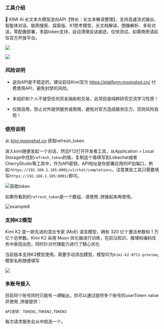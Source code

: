 ### 工具介绍

🚀 KIMI AI 长文本大模型逆向API【特长：长文本解读整理】，支持高速流式输出、智能体对话、联网搜索、探索版、K1思考模型、长文档解读、图像解析、多轮对话，零配置部署，多路token支持，自动清理会话痕迹，仅供测试，如需商用请前往官方开放平台。

![](https://cdn.jsdelivr.net/gh/xiaoY233/PicList@main/public/assets/Free-API.png)

![](https://img.shields.io/badge/Copyright-arch3rPro-ff9800?style=flat&logo=github&logoColor=white)

### 风险说明

- 逆向API是不稳定的，建议前往Kimi官方 https://platform.moonshot.cn/ 付费使用API，避免封禁的风险。

- 本组织和个人不接受任何资金捐助和交易，此项目是纯粹研究交流学习性质！

- 仅限自用，禁止对外提供服务或商用，避免对官方造成服务压力，否则风险自担！


### 使用说明

从 [kimi.moonshot.cn](https://kimi.moonshot.cn/) 获取refresh_token

进入kimi随便发起一个对话，然后F12打开开发者工具，从Application > Local Storage中找到`refresh_token`的值，复制这个值填写到Lobechat或者CherryStudio等工具中，作为API密钥，API地址是你部署应用的IP加端口，例如:`https://192.168.1.105:8001/v1/chat/completions`，注意某些工具只需要填写`https://192.168.1.105:8001/`即可。

![获取token](https://cdn.jsdelivr.net/gh/LLM-Red-Team/kimi-free-api@master/doc/example-0.png)

如果你看到的`refresh_token`是一个数组，请使用`.`拼接起来再使用。

![example8](https://cdn.jsdelivr.net/gh/LLM-Red-Team/kimi-free-api@master/doc/example-8.jpg)


### 支持K2模型

Kimi K2 是一款先进的混合专家 (MoE) 语言模型，拥有 320 亿个激活参数和 1 万亿个总参数。Kimi K2 采用 Muon 优化器进行训练，在前沿知识、推理和编码任务中表现出色，同时针对代理能力进行了精心优化

当前版本支持K2模型使用，需要手动添加模型，模型ID为`kimi-k2-0711-preview`, 模型名称随便填写

![](https://cdn.jsdelivr.net/gh/xiaoY233/PicList@main/public/assets/Kimi-K2.png)


### 多账号接入

目前同个账号同时只能有*一路*输出，你可以通过提供多个账号的userToken value并使用`,`拼接提供：

```
API密钥：TOKEN1,TOKEN2,TOKEN3
```

每次请求服务会从中挑选一个。
